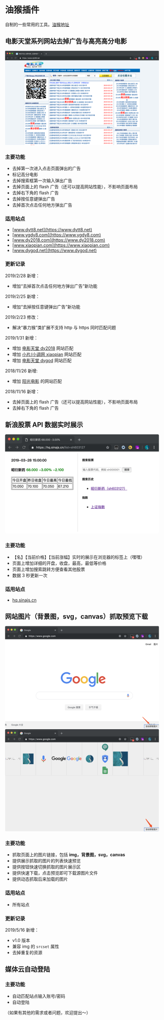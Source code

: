 # 油猴插件

自制的一些常用的工具。[油猴地址](https://greasyfork.org/zh-CN/users/226081-yujinpan)

## 电影天堂系列网站去掉广告与高亮高分电影

![](./images/removeAD-example.png)

### 主要功能

- 去掉第一次进入点击页面弹出的广告
- 标记高分电影
- 去掉搜索框第一次输入弹出广告
- 去掉页面上的 flash 广告（还可以提高网站性能），不影响页面布局
- 去掉右下角的 flash 广告
- 去掉按任意键弹出广告
- 去掉首次点击任何地方弹出广告

### 适用站点

- [www.dytt8.net](https://www.dytt8.net)
- [www.ygdy8.com](https://www.ygdy8.com)
- [www.dy2018.com](https://www.dy2018.com)
- [www.xiaopian.com](https://www.xiaopian.com)
- [www.dygod.net](https://www.dygod.net)

### 更新记录

2019/2/28 新增：

- 增加“去掉首次点击任何地方弹出广告”新功能

2019/2/25 新增：

- 增加“去掉按任意键弹出广告”新功能

2019/2/23 修改：

- 解决“暴力猴”类扩展不支持 http 与 https 同时匹配问题

2019/1/31 新增：

- 增加 [电影天堂 dy2018](https://www.dy2018.com) 网站匹配
- 增加 [小片/小调网 xiaopian](https://www.xiaopian.com) 网站匹配
- 增加 [电影天堂 dygod](https://www.dygod.net) 网站匹配

2018/11/26 新增:

- 增加 [阳光电影](https://www.ygdy8.com) 的网站匹配

2018/11/16 新增：

- 去掉页面上的 flash 广告（还可以提高网站性能），不影响页面布局
- 去掉右下角的 flash 广告

## 新浪股票 API 数据实时展示

![](./images/sina-stock-example.png)

### 主要功能

- 【名】【当前价格】【当前涨幅】实时的展示在浏览器的标签上（嘿嘿）
- 页面上增加详细的开盘，收盘，最高，最低等价格
- 页面上增加搜索跳转方便查看其他股票
- 数据 3 秒更新一次

### 适用站点

- [hq.sinajs.cn](https://hq.sinajs.cn/list=sh000001)

## 网站图片（背景图，svg，canvas）抓取预览下载

![](./images/super-image-reptile-1.png)
![](./images/super-image-reptile-2.png)

### 主要功能

- 抓取页面上的图片链接，包括 **img，背景图，svg，canvas**
- 提供展示抓取的图片的列表快速预览
- 提供按钮快速切换抓取的图片展示区
- 提供快速下载，点击预览即可下载源图片文件
- 提供动态抓取后来加载的图片

### 适用站点

- 所有站点

### 更新记录

2019/5/16 新增：

- v1.0 版本
- 兼容 img 的 `srcset` 属性
- 去掉重复的资源

## 媒体云自动登陆

### 主要功能

- 自动匹配站点输入账号/密码
- 自动登陆

（如果有其他的需求或者问题，欢迎提出～）
